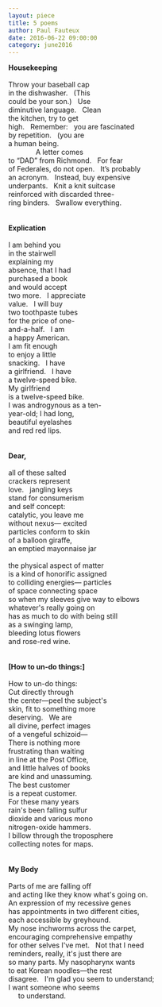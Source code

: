 ```yaml
---
layout: piece
title: 5 poems
author: Paul Fauteux
date: 2016-06-22 09:00:00
category: june2016
---
```

**Housekeeping**<br>
<br>
Throw your baseball cap<br>
in the dishwasher.&nbsp;&nbsp;&nbsp;(This<br>
could be your son.)&nbsp;&nbsp;&nbsp;Use <br>
diminutive language.&nbsp;&nbsp;&nbsp;Clean<br>
the kitchen, try to get<br>
high.&nbsp;&nbsp;&nbsp;Remember:&nbsp;&nbsp;&nbsp;you are fascinated<br>
by repetition.&nbsp;&nbsp;&nbsp;(you are<br>
a human being.<br>
&nbsp;&nbsp;&nbsp;&nbsp;&nbsp;&nbsp;&nbsp;&nbsp;&nbsp;&nbsp;&nbsp;&nbsp;&nbsp; A letter comes<br>
to “DAD” from Richmond.&nbsp;&nbsp;&nbsp;For fear<br>
of Federales, do not open.&nbsp;&nbsp;&nbsp;It’s probably<br>
an acronym.&nbsp;&nbsp;&nbsp;Instead, buy expensive<br>
underpants.&nbsp;&nbsp;&nbsp;Knit a knit suitcase<br>
reinforced with discarded three-<br>
ring binders.&nbsp;&nbsp;&nbsp;Swallow everything.<br>
<br>
<br>
**Explication**<br>
<br>
I am behind you <br>
in the stairwell<br>
explaining my <br>
absence, that I had<br>
purchased a book<br>
and would accept <br>
two more.&nbsp;&nbsp;&nbsp;I appreciate <br>
value.&nbsp;&nbsp;&nbsp;I will buy<br>
two toothpaste tubes <br>
for the price of one-<br>
and-a-half.&nbsp;&nbsp;&nbsp;I am <br>
a happy American.<br>
I am fit enough <br>
to enjoy a little<br>
snacking.&nbsp;&nbsp;&nbsp;I have <br>
a girlfriend.&nbsp;&nbsp;&nbsp;I have<br>
a twelve-speed bike.<br>
My girlfriend<br>
is a twelve-speed bike.<br>
I was androgynous as a ten-<br>
year-old; I had long,<br>
beautiful eyelashes <br>
and red red lips.<br>
<br>
<br>
**Dear,**<br>
<br>
all of these salted<br>
crackers represent<br>
love.&nbsp;&nbsp;&nbsp;jangling keys<br>
stand for consumerism<br>
and self concept:<br>
catalytic, you leave me<br>
without nexus— excited<br>
particles conform to skin<br>
of a balloon giraffe,<br>
an emptied mayonnaise jar<br>
<br>
the physical aspect of matter<br>
is a kind of honorific assigned<br>
to colliding energies— particles<br>
of space connecting space<br>
so when my sleeves give way to elbows<br>
whatever's really going on<br>
has as much to do with being still<br>
as a swinging lamp,<br>
bleeding lotus flowers<br>
and rose-red wine.<br>
<br>
<br>
**[How to un-do things:]**<br>
<br>
How to un-do things:<br>
Cut directly through<br>
the center—peel the subject's<br>
skin, fit to something more<br>
deserving.&nbsp;&nbsp;&nbsp;We are<br>
all divine, perfect images<br>
of a vengeful schizoid—<br>
There is nothing more<br>
frustrating than waiting<br>
in line at the Post Office,<br>
and little halves of books<br>
are kind and unassuming.<br>
The best customer <br>
is a repeat customer.<br>
For these many years<br>
rain's been falling sulfur<br>
dioxide and various mono<br>
nitrogen-oxide hammers.<br>
I billow through the troposphere<br>
collecting notes for maps.<br>
<br>
<br>
**My Body**<br>
<br>
Parts of me are falling off<br>
and acting like they know what's going on.<br>
An expression of my recessive genes<br>
has appointments in two different cities,<br>
each accessible by greyhound.<br>
My nose inchworms across the carpet,<br>
encouraging comprehensive empathy<br>
for other selves I've met.&nbsp;&nbsp;&nbsp;Not that I need<br>
reminders, really, it's just there are<br>
so many parts. My nasopharynx wants<br>
to eat Korean noodles—the rest<br>
disagree.&nbsp;&nbsp;&nbsp;I'm glad you seem to understand;<br>
I want someone who seems<br>
&nbsp;&nbsp;&nbsp;&nbsp;&nbsp;to understand.<br>